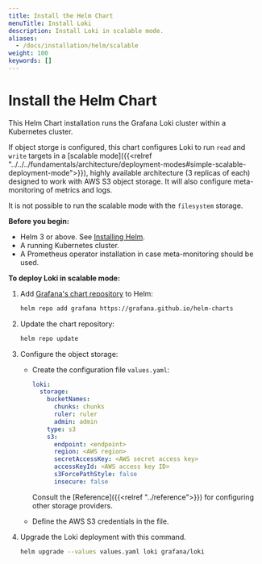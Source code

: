 ```yaml
---
title: Install the Helm Chart
menuTitle: Install Loki
description: Install Loki in scalable mode.
aliases:
  - /docs/installation/helm/scalable
weight: 100
keywords: []
---
```


# Install the Helm Chart
<!-- vale Grafana.Quotes = NO -->
<!-- vale Grafana.Quotes = YES -->

This Helm Chart installation runs the Grafana Loki cluster within a Kubernetes cluster.

If object storge is configured, this chart configures Loki to run `read` and `write` targets in a [scalable mode]({{<relref "../../../fundamentals/architecture/deployment-modes#simple-scalable-deployment-mode">}}), highly available architecture (3 replicas of each) designed to work with AWS S3 object storage. It will also configure meta-monitoring of metrics and logs.

It is not possible to run the scalable mode with the `filesystem` storage.

**Before you begin:**

- Helm 3 or above. See [Installing Helm](https://helm.sh/docs/intro/install/).
- A running Kubernetes cluster.
- A Prometheus operator installation in case meta-monitoring should be used.

**To deploy Loki in scalable mode:**

1. Add [Grafana's chart repository](https://github.com/grafana/helm-charts) to Helm:

    ```bash
    helm repo add grafana https://grafana.github.io/helm-charts
    ```

1. Update the chart repository:

    ```bash
    helm repo update
    ```

1. Configure the object storage:

    - Create the configuration file `values.yaml`:

      ```yaml
      loki:
        storage:
          bucketNames:
            chunks: chunks
            ruler: ruler
            admin: admin
          type: s3
          s3:
            endpoint: <endpoint>
            region: <AWS region>
            secretAccessKey: <AWS secret access key>
            accessKeyId: <AWS access key ID>
            s3ForcePathStyle: false
            insecure: false
      ```

      Consult the [Reference]({{<relref "../reference">}}) for configuring other storage providers.

    - Define the AWS S3 credentials in the file.

1. Upgrade the Loki deployment with this command.

   ```bash
   helm upgrade --values values.yaml loki grafana/loki
   ```

